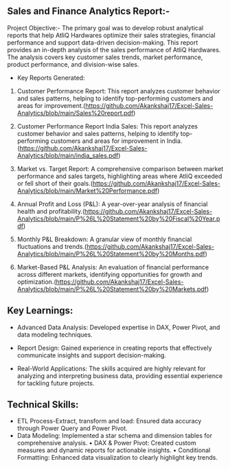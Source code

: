 ## Sales and Finance Analytics Report:-

Project Objective:-
The primary goal was to develop robust analytical reports that help AtliQ Hardwares optimize their sales strategies, financial performance and support data-driven decision-making. This report provides an in-depth analysis of the sales performance of AtliQ Hardwares. The analysis covers key customer sales trends, market performance, product performance, and division-wise sales.

+ Key Reports Generated:

1. Customer Performance Report: This report analyzes customer behavior and sales patterns, helping to identify top-performing customers and areas for improvement.(https://github.com/Akankshaj17/Excel-Sales-Analytics/blob/main/Sales%20report.pdf)

2. Customer Performance Report India Sales: This report analyzes customer behavior and sales patterns, helping to identify top-performing customers and areas for improvement in India.(https://github.com/Akankshaj17/Excel-Sales-Analytics/blob/main/india_sales.pdf)

3. Market vs. Target Report: A comprehensive comparison between market performance and sales targets, highlighting areas where AtliQ exceeded or fell short of their goals.(https://github.com/Akankshaj17/Excel-Sales-Analytics/blob/main/Market%20Performance.pdf)

4. Annual Profit and Loss (P&L): A year-over-year analysis of financial health and profitability.(https://github.com/Akankshaj17/Excel-Sales-Analytics/blob/main/P%26L%20Statement%20by%20Fiscal%20Year.pdf)
4. Monthly P&L Breakdown: A granular view of monthly financial fluctuations and trends.(https://github.com/Akankshaj17/Excel-Sales-Analytics/blob/main/P%26L%20Statement%20by%20Months.pdf)
5. Market-Based P&L Analysis: An evaluation of financial performance across different markets, identifying opportunities for growth and optimization.(https://github.com/Akankshaj17/Excel-Sales-Analytics/blob/main/P%26L%20Statement%20by%20Markets.pdf)

## Key Learnings: 

* Advanced Data Analysis: Developed expertise in DAX, Power Pivot, and 
 data modeling techniques. 

* Report Design: Gained experience in creating reports that 
 effectively communicate insights and support decision-making. 

* Real-World Applications: The skills acquired are highly relevant for analyzing and interpreting business data, providing essential experience for tackling future projects.

## Technical Skills:

* ETL Process-Extract, transform and load: Ensured data accuracy through Power Query and Power Pivot.
* Data Modeling: Implemented a star schema and dimension tables for comprehensive analysis. 
• DAX & Power Pivot: Created custom measures and dynamic reports for actionable insights.
• Conditional Formatting: Enhanced data visualization to clearly highlight key trends. 
